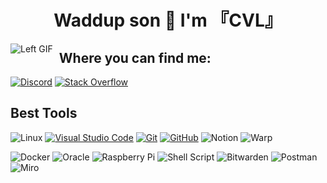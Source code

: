 <div align="center">
   <H1> Waddup son 👋 I'm 『CVL』</H1>
</div>
<div align="center">
  <img src="https://media.discordapp.net/attachments/1117532038933782669/1228128799053578240/giphy.gif?ex=662aeb13&is=66187613&hm=d9aca0887c5e9e76b5351d2727c937970e76caa1a70a07b7b71e2f7ecb87f118&=&width=720&height=405" alt="Left GIF" style="float: left; margin-right: 10px;">
</div>

## Where you can find me:
[![Discord](https://img.shields.io/badge/Discord-%235865F2.svg?style=for-the-badge&logo=discord&logoColor=white)](https://discord.gg/5Ys8gpWxTQ)
[![Stack Overflow](https://img.shields.io/badge/-Stackoverflow-FE7A16?style=for-the-badge&logo=stack-overflow&logoColor=white)](https://stackoverflow.com/users/23232816/cvl)

## Best Tools
![Linux](https://img.shields.io/badge/Linux-FCC624?style=for-the-badge&logo=linux&logoColor=black)
[![Visual Studio Code](https://img.shields.io/badge/Visual%20Studio%20Code-007ACC?style=for-the-badge&logo=visual-studio-code&logoColor=white)](https://code.visualstudio.com/)
[![Git](https://img.shields.io/badge/Git-F05032?style=for-the-badge&logo=git&logoColor=white)](https://git-scm.com/)
[![GitHub](https://img.shields.io/badge/GitHub-181717?style=for-the-badge&logo=github&logoColor=white)](https://github.com/)
![Notion](https://img.shields.io/badge/Notion-%23000000.svg?style=for-the-badge&logo=notion&logoColor=white)
![Warp](https://img.shields.io/badge/warp-01A4FF?style=for-the-badge&logo=warp&logoColor=white)

![Docker](https://img.shields.io/badge/docker-%230db7ed.svg?style=for-the-badge&logo=docker&logoColor=white)
![Oracle](https://img.shields.io/badge/Oracle-F80000?style=for-the-badge&logo=oracle&logoColor=white)
![Raspberry Pi](https://img.shields.io/badge/-RaspberryPi-C51A4A?style=for-the-badge&logo=Raspberry-Pi)
![Shell Script](https://img.shields.io/badge/shell_script-%23121011.svg?style=for-the-badge&logo=gnu-bash&logoColor=white)
![Bitwarden](https://img.shields.io/badge/bitwarden-%23175DDC.svg?style=for-the-badge&logo=bitwarden&logoColor=white)
![Postman](https://img.shields.io/badge/Postman-FF6C37?style=for-the-badge&logo=postman&logoColor=white)
![Miro](https://img.shields.io/badge/Miro-F7C922?style=for-the-badge&logo=Miro&logoColor=050036)
